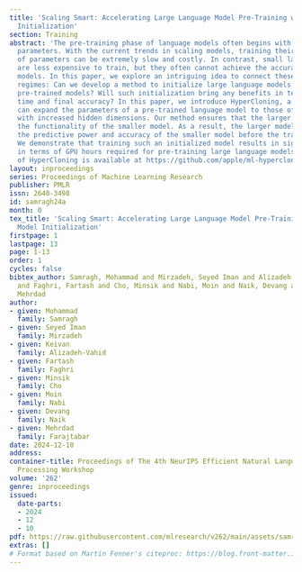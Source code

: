 ```yaml
---
title: 'Scaling Smart: Accelerating Large Language Model Pre-Training with Small Model
  Initialization'
section: Training
abstract: 'The pre-training phase of language models often begins with randomly initialized
  parameters. With the current trends in scaling models, training their large number
  of parameters can be extremely slow and costly. In contrast, small language models
  are less expensive to train, but they often cannot achieve the accuracy of large
  models. In this paper, we explore an intriguing idea to connect these two different
  regimes: Can we develop a method to initialize large language models using smaller
  pre-trained models? Will such initialization bring any benefits in terms of training
  time and final accuracy? In this paper, we introduce HyperCloning, a method that
  can expand the parameters of a pre-trained language model to those of a larger model
  with increased hidden dimensions. Our method ensures that the larger model retains
  the functionality of the smaller model. As a result, the larger model already inherits
  the predictive power and accuracy of the smaller model before the training starts.
  We demonstrate that training such an initialized model results in significant savings
  in terms of GPU hours required for pre-training large language models. Implementation
  of HyperCloning is available at https://github.com/apple/ml-hypercloning/tree/main.'
layout: inproceedings
series: Proceedings of Machine Learning Research
publisher: PMLR
issn: 2640-3498
id: samragh24a
month: 0
tex_title: 'Scaling Smart: Accelerating Large Language Model Pre-Training with Small
  Model Initialization'
firstpage: 1
lastpage: 13
page: 1-13
order: 1
cycles: false
bibtex_author: Samragh, Mohammad and Mirzadeh, Seyed Iman and Alizadeh-Vahid, Keivan
  and Faghri, Fartash and Cho, Minsik and Nabi, Moin and Naik, Devang and Farajtabar,
  Mehrdad
author:
- given: Mohammad
  family: Samragh
- given: Seyed Iman
  family: Mirzadeh
- given: Keivan
  family: Alizadeh-Vahid
- given: Fartash
  family: Faghri
- given: Minsik
  family: Cho
- given: Moin
  family: Nabi
- given: Devang
  family: Naik
- given: Mehrdad
  family: Farajtabar
date: 2024-12-10
address:
container-title: Proceedings of The 4th NeurIPS Efficient Natural Language and Speech
  Processing Workshop
volume: '262'
genre: inproceedings
issued:
  date-parts:
  - 2024
  - 12
  - 10
pdf: https://raw.githubusercontent.com/mlresearch/v262/main/assets/samragh24a/samragh24a.pdf
extras: []
# Format based on Martin Fenner's citeproc: https://blog.front-matter.io/posts/citeproc-yaml-for-bibliographies/
---
```

